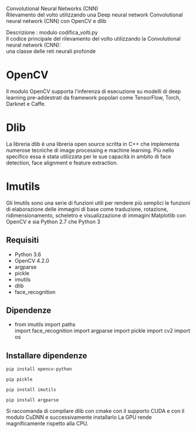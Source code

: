                                                                                                               
 Convolutional Neural Networks (CNN)                                                                            
 Rilevamento del volto utilizzando una Deep neural network Convolutional neural network (CNN) con OpenCV e dlib 
                                                                                                                
 Descrizione : modulo codifica_volti.py                                                                         
 Il codice principale del rilevamento del volto utilizzando la Convolutional neural network (CNN):              
 una classe delle reti neurali profonde                                                                         
 


# OpenCV
Il modulo OpenCV supporta l'inferenza di esecuzione su modelli di deep learning pre-addestrati da framework popolari come TensorFlow, Torch, Darknet e Caffe.

# Dlib
La libreria dlib è una libreria open source scritta in C++ che implementa numerose
tecniche di image processing e machine learning. Più nello specifico essa
è stata utilizzata per le sue capacità in ambito di face detection, face
alignment e feature extraction.

# Imutils
Gli Imutils sono una serie di funzioni utili per rendere più semplici le funzioni di elaborazione delle immagini di base come traduzione, rotazione, ridimensionamento, scheletro e visualizzazione di immagini Matplotlib con OpenCV e sia Python 2.7 che Python 3

## Requisiti
<ul>
<li>Python 3.6</li>
<li>OpenCV 4.2.0</li>
<li>argparse</li>
<li>pickle</li>
<li>imutils</li>
<li>dlib</li>
<li>face_recognition</li>
</ul>


## Dipendenze
<ul>
<li>from imutils import paths</li>
import face_recognition</li>
import argparse</li>
import pickle</li>
import cv2</li>
import os</li>
</ul>

## Installare dipendenze
<p><code>pip install opencv-python</code></p>
<p><code>pip pickle</code></p>
<p><code>pip install imutils</code></p>
<p><code>pip install argparse</code></p>

Si raccomanda di compilare dlib con cmake con il supporto CUDA e con il modulo CuDNN e successivamente installarlo
La GPU rende magnificamente rispetto alla CPU.
